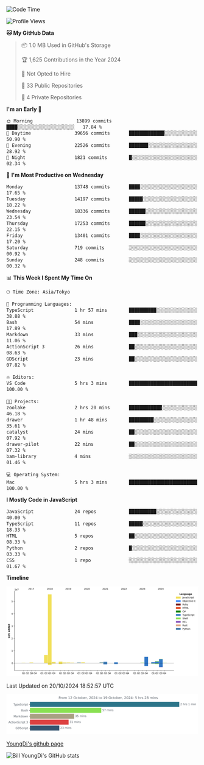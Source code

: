 <!--START_SECTION:waka-->
![Code Time](http://img.shields.io/badge/Code%20Time-991%20hrs%2013%20mins-blue)

![Profile Views](http://img.shields.io/badge/Profile%20Views-30-blue)

**🐱 My GitHub Data** 

> 📦 1.0 MB Used in GitHub's Storage 
 > 
> 🏆 1,625 Contributions in the Year 2024
 > 
> 🚫 Not Opted to Hire
 > 
> 📜 33 Public Repositories 
 > 
> 🔑 4 Private Repositories 
 > 
**I'm an Early 🐤** 

```text
🌞 Morning                13899 commits       ████░░░░░░░░░░░░░░░░░░░░░   17.84 % 
🌆 Daytime                39656 commits       █████████████░░░░░░░░░░░░   50.90 % 
🌃 Evening                22526 commits       ███████░░░░░░░░░░░░░░░░░░   28.92 % 
🌙 Night                  1821 commits        █░░░░░░░░░░░░░░░░░░░░░░░░   02.34 % 
```
📅 **I'm Most Productive on Wednesday** 

```text
Monday                   13748 commits       ████░░░░░░░░░░░░░░░░░░░░░   17.65 % 
Tuesday                  14197 commits       █████░░░░░░░░░░░░░░░░░░░░   18.22 % 
Wednesday                18336 commits       ██████░░░░░░░░░░░░░░░░░░░   23.54 % 
Thursday                 17253 commits       ██████░░░░░░░░░░░░░░░░░░░   22.15 % 
Friday                   13401 commits       ████░░░░░░░░░░░░░░░░░░░░░   17.20 % 
Saturday                 719 commits         ░░░░░░░░░░░░░░░░░░░░░░░░░   00.92 % 
Sunday                   248 commits         ░░░░░░░░░░░░░░░░░░░░░░░░░   00.32 % 
```


📊 **This Week I Spent My Time On** 

```text
🕑︎ Time Zone: Asia/Tokyo

💬 Programming Languages: 
TypeScript               1 hr 57 mins        ██████████░░░░░░░░░░░░░░░   38.88 % 
Bash                     54 mins             ████░░░░░░░░░░░░░░░░░░░░░   17.89 % 
Markdown                 33 mins             ███░░░░░░░░░░░░░░░░░░░░░░   11.06 % 
ActionScript 3           26 mins             ██░░░░░░░░░░░░░░░░░░░░░░░   08.63 % 
GDScript                 23 mins             ██░░░░░░░░░░░░░░░░░░░░░░░   07.82 % 

🔥 Editors: 
VS Code                  5 hrs 3 mins        █████████████████████████   100.00 % 

🐱‍💻 Projects: 
zoolake                  2 hrs 20 mins       ████████████░░░░░░░░░░░░░   46.18 % 
drawer                   1 hr 48 mins        █████████░░░░░░░░░░░░░░░░   35.61 % 
catalyst                 24 mins             ██░░░░░░░░░░░░░░░░░░░░░░░   07.92 % 
drawer-pilot             22 mins             ██░░░░░░░░░░░░░░░░░░░░░░░   07.32 % 
bam-library              4 mins              ░░░░░░░░░░░░░░░░░░░░░░░░░   01.46 % 

💻 Operating System: 
Mac                      5 hrs 3 mins        █████████████████████████   100.00 % 
```

**I Mostly Code in JavaScript** 

```text
JavaScript               24 repos            ██████████░░░░░░░░░░░░░░░   40.00 % 
TypeScript               11 repos            █████░░░░░░░░░░░░░░░░░░░░   18.33 % 
HTML                     5 repos             ██░░░░░░░░░░░░░░░░░░░░░░░   08.33 % 
Python                   2 repos             █░░░░░░░░░░░░░░░░░░░░░░░░   03.33 % 
CSS                      1 repo              ░░░░░░░░░░░░░░░░░░░░░░░░░   01.67 % 
```



**Timeline**

![Lines of Code chart](https://raw.githubusercontent.com/Youngdi/Youngdi/master/assets/bar_graph.png)


 Last Updated on 20/10/2024 18:52:57 UTC
<!--END_SECTION:waka-->

![wakatime](./images/stat.svg)

[YoungDi's github page](https://youngdi.github.io)

![Bill YoungDi's GitHub stats](https://github-readme-stats.vercel.app/api?username=youngdi&count_private=true&show_icons=true)
